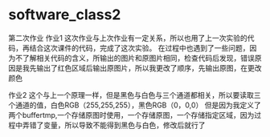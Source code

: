 # software_class2

第二次作业
作业1
这次作业与上次作业有一定关系，所以也用了上一次实验的代码，再结合这次课件的代码，完成了这次实验。
在过程中也遇到了一些问题，因为不了解相关代码的含义，所输出的图片和原图片相同，检查代码后发现，错误原因是我先输出了红色区域后输出原图片，所以我更改了顺序，先输出原图，在更改颜色


作业2
这个与上一个原理一样，但是黑色与白色与三个通道都相关，所以要读取三个通道的值，白色RGB（255,255,255），黑色RGB（0，0,0）
但是因为我定义了两个buffertmp,一个存储原图时使用，一个存储原图，一个存储指定区域，因为过程中弄错了变量，所以导致不能得到黑色与白色，修改后就行了

